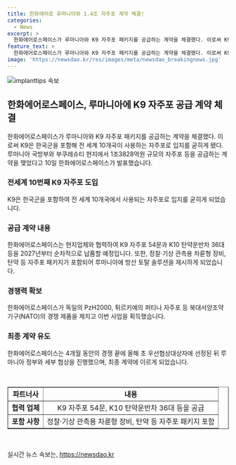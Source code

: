 ```yaml
---
title: 한화에어로 루마니아와 1.4조 자주포 계약 체결!
categories:
  - News
excerpt: >
  한화에어로스페이스가 루마니아와 K9 자주포 패키지를 공급하는 계약을 체결했다. 이로써 K9은 전 세계 10개국이 사용하는 자주포로 입지를 굳히게 됐다. 1조3828억원 규모의 자주포 등을 공급하는 계약을 맺었고, 현지업체와 협력하여 2027년부터 순차적으로 납품할 예정이다. 이는 NATO의 경쟁 제품을 제치고 획득한 것으로, 루마니아에 방산 토탈 솔루션을 제시한 것이 최종 계약을 이끌었다.
feature_text: >
  한화에어로스페이스가 루마니아와 K9 자주포 패키지를 공급하는 계약을 체결했다. 이로써 K9은 전 세계 10개국이 사용하는 자주포로 입지를 굳히게 됐다. 1조3828억원 규모의 자주포 등을 공급하는 계약을 맺었고, 현지업체와 협력하여 2027년부터 순차적으로 납품할 예정이다. 이는 NATO의 경쟁 제품을 제치고 획득한 것으로, 루마니아에 방산 토탈 솔루션을 제시한 것이 최종 계약을 이끌었다.
image: 'https://newsdao.kr/res/images/meta/newsdao_breakingnews.jpg'
---
```


<p><img src="https://newsdao.kr/res/images/meta/newsdao_breakingnews.jpg" alt="implanttips 속보" /></p>

<h2 data-ke-size="size26">한화에어로스페이스, 루마니아에 K9 자주포 공급 계약 체결</h2>

<p data-ke-size="size16">한화에어로스페이스가 루마니아와 K9 자주포 패키지를 공급하는 계약을 체결했다. 이로써 K9은 한국군을 포함해 전 세계 10개국이 사용하는 자주포로 입지를 굳히게 됐다. 루마니아 국방부와 부쿠레슈티 현지에서 1조3828억원 규모의 자주포 등을 공급하는 계약을 맺었다고 10일 한화에어로스페이스가 발표했습니다.</p>

<h3 data-ke-size="size24">전세계 10번째 K9 자주포 도입</h3>

<p data-ke-size="size16">K9은 한국군을 포함하여 전 세계 10개국에서 사용되는 자주포로 입지를 굳히게 되었습니다.</p>

<h3 data-ke-size="size24">공급 계약 내용</h3>

<p data-ke-size="size16">한화에어로스페이스는 현지업체와 협력하여 K9 자주포 54문과 K10 탄약운반차 36대 등을 2027년부터 순차적으로 납품할 예정입니다. 또한, 정찰·기상 관측용 차륜형 장비, 탄약 등 자주포 패키지가 포함되어 루마니아에 방산 토탈 솔루션을 제시하게 되었습니다.</p>

<h3 data-ke-size="size24">경쟁력 확보</h3>

<p data-ke-size="size16">한화에어로스페이스가 독일의 PzH2000, 튀르키예의 퍼티나 자주포 등 북대서양조약기구(NATO)의 경쟁 제품을 제치고 이번 사업을 획득했습니다.</p>

<h3 data-ke-size="size24">최종 계약 유도</h3>

<p data-ke-size="size16">한화에어로스페이스는 4개월 동안의 경쟁 끝에 올해 초 우선협상대상자에 선정된 뒤 루마니아 정부와 세부 협상을 진행했으며, 최종 계약에 이르게 되었습니다.</p>

<p data-ke-size="size16">&nbsp;</p>

<table style="width: 100%;" border="1">
<tbody>
<tr>
<td style="text-align: center; height: 17px;"><b>파트너사</b></td>
<td style="text-align: center; height: 17px;"><b>내용</b></td>
</tr>
<tr>
<td style="text-align: center; height: 17px;"><b>협력 업체</b></td>
<td style="text-align: center; height: 17px;">K9 자주포 54문, K10 탄약운반차 36대 등을 공급</td>
</tr>
<tr>
<td style="text-align: center; height: 17px;"><b>포함 사항</b></td>
<td style="text-align: center; height: 17px;">정찰·기상 관측용 차륜형 장비, 탄약 등 자주포 패키지 포함</td>
</tr>
</tbody>
</table>

<p data-ke-size="size16">&nbsp;</p>
실시간 뉴스 속보는, <a href="https://newsdao.kr" rel="dofollow">https://newsdao.kr</a>


